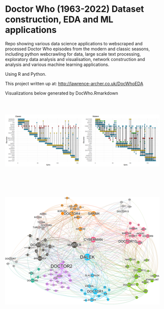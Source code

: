 # Doctor Who (1963-2022) Dataset construction, EDA and ML applications

Repo showing various data science applications to webscraped and processed Doctor Who episodes from the modern and classic seasons, including python webcrawling for data, large scale text processing, exploratory data analysis and visualisation, network construction and analysis and various machine learning applications.

Using R and Python.

This project written up at: http://lawrence-archer.co.uk/DocWhoEDA

Visualizations below generated by DocWho.Rmarkdown

<br><br>

![overlap](Rmarkdown/Episode_Overlap.png)

<br><br><br><br>

![Rmarkdown/Doctor_Who_Network.png](https://github.com/LaurenceDyer/DocWho-Dataset_construction_EDA_and_ML/blob/main/Rmarkdown/Doc_Who_Network.png?raw=true)
